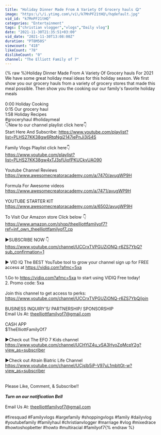 ```yaml
---
title: "Holiday Dinner Made From A Variety Of Grocery hauls 😋"
image: "https:\/\/i.ytimg.com\/vi\/k7MnPF21tHQ\/hqdefault.jpg"
vid_id: "k7MnPF21tHQ"
categories: "Entertainment"
tags: ["christian vlogger","vlogs","Daily vlog"]
date: "2021-11-30T21:35:51+03:00"
vid_date: "2021-11-30T13:08:00Z"
duration: "PT8M50S"
viewcount: "418"
likeCount: "78"
dislikeCount: "0"
channel: "The Elliott Family of 7"
---
```

{% raw %}Holiday Dinner Made From A Variety Of Grocery hauls For 2021<br />We have some great holiday meal ideas for this holiday season. We first show you our grocery hauls from a variety of grocery stores that made this meal possible. Then show you the cooking our our family's favorite holiday meals<br /><br />0:00 Holiday Cooking<br />0:15 Our grocery haul<br />1:58 Holiday Recipes <br />#groceryhaul #holidaymeal<br />👇New to our channel playlist click here👇<br />Start Here And Subscribe: <a rel="nofollow" target="blank" href="https://www.youtube.com/playlist?list=PLHS27KK38gw6RtqNgj2147iePnJi3jS4S">https://www.youtube.com/playlist?list=PLHS27KK38gw6RtqNgj2147iePnJi3jS4S</a><br /><br />Family Vlogs Playlist click here👇<br /><a rel="nofollow" target="blank" href="https://www.youtube.com/playlist?list=PLHS27KK38gw4xTJ3sfUiofPKUCkvUAO90">https://www.youtube.com/playlist?list=PLHS27KK38gw4xTJ3sfUiofPKUCkvUAO90</a><br /><br />Youtube Channel Reviews<br /><a rel="nofollow" target="blank" href="https://www.awesomecreatoracademy.com/a/7470/avugWP9H">https://www.awesomecreatoracademy.com/a/7470/avugWP9H</a><br /><br />Formula For Awesome videos <br /><a rel="nofollow" target="blank" href="https://www.awesomecreatoracademy.com/a/7471/avugWP9H">https://www.awesomecreatoracademy.com/a/7471/avugWP9H</a><br /><br />YOUTUBE STARTER KIT<br /><a rel="nofollow" target="blank" href="https://www.awesomecreatoracademy.com/a/6502/avugWP9H">https://www.awesomecreatoracademy.com/a/6502/avugWP9H</a><br /><br />To Visit Our Amazon store Click below 👇<br /><a rel="nofollow" target="blank" href="https://www.amazon.com/shop/theelliottfamilyof7?ref=inf_own_theelliottfamilyof7_cp">https://www.amazon.com/shop/theelliottfamilyof7?ref=inf_own_theelliottfamilyof7_cp</a><br /><br />▶SUBSCRIBE NOW 👇<br /><a rel="nofollow" target="blank" href="https://www.youtube.com/channel/UCCrxTVPGUZiONQ-r6ZS7YbQ?sub_confirmation=1">https://www.youtube.com/channel/UCCrxTVPGUZiONQ-r6ZS7YbQ?sub_confirmation=1</a><br /><br />▶ VID IQ The BEST YouTube tool to grow your channel sign up for FREE access at <a rel="nofollow" target="blank" href="https://vidiq.com?afmc=5xa">https://vidiq.com?afmc=5xa</a><br /><br />1.Go to <a rel="nofollow" target="blank" href="https://vidiq.com?afmc=5xa">https://vidiq.com?afmc=5xa</a> to start using VIDIQ Free today!<br />2. Promo code: 5xa<br /><br />Join this channel to get access to perks:<br /><a rel="nofollow" target="blank" href="https://www.youtube.com/channel/UCCrxTVPGUZiONQ-r6ZS7YbQ/join">https://www.youtube.com/channel/UCCrxTVPGUZiONQ-r6ZS7YbQ/join</a><br /><br />BUSINESS INQUIRY'S/ PARTNERSHIP/ SPONSORSHIP<br />Email Us At: theelliottfamilyof7@gmail.com<br /><br />CASH APP<br />$TheElliottFamilyOf7<br /><br />▶Check out The EFO 7 Kids channel <a rel="nofollow" target="blank" href="https://www.youtube.com/channel/UCHYiZ4u_vSA3HyoZqMcpY2g?view_as=subscriber">https://www.youtube.com/channel/UCHYiZ4u_vSA3HyoZqMcpY2g?view_as=subscriber</a><br /><br />▶Check out Atrain Biatric Life Channel <br /><a rel="nofollow" target="blank" href="https://www.youtube.com/channel/UCjslb5iP-V97uL1mbltGt-w?view_as=subscriber">https://www.youtube.com/channel/UCjslb5iP-V97uL1mbltGt-w?view_as=subscriber</a><br /><br /><br />Please Like, Comment, &amp; Subscribe!!<br /><br />***Turn on our notification Bell***<br /><br />Email Us At: theelliottfamilyof7@gmail.com<br />  <br />#firesquad #Familyvlogs #largefamily  #shoppingvlogs #family #dailyvlog #youtubefamily #familyhaul #christianvlogger #marriage #vlog #mixedrace #howtoshopbetter #howto #multiracial #familyof7{% endraw %}
